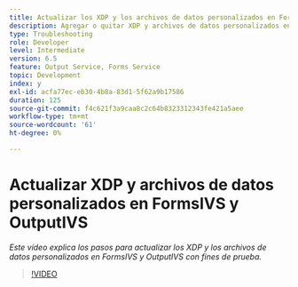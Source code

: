 ```yaml
---
title: Actualizar los XDP y los archivos de datos personalizados en FormsIVS y OutputIVS para realizar pruebas
description: Agregar o quitar XDP y archivos de datos personalizados en FormsIVS y OutputIVS
type: Troubleshooting
role: Developer
level: Intermediate
version: 6.5
feature: Output Service, Forms Service
topic: Development
index: y
exl-id: acfa77ec-eb30-4b8a-83d1-5f62a9b17586
duration: 125
source-git-commit: f4c621f3a9caa8c2c64b8323312343fe421a5aee
workflow-type: tm+mt
source-wordcount: '61'
ht-degree: 0%

---
```


# Actualizar XDP y archivos de datos personalizados en FormsIVS y OutputIVS

*Este vídeo explica los pasos para actualizar los XDP y los archivos de datos personalizados en FormsIVS y OutputIVS con fines de prueba.*

>[!VIDEO](https://video.tv.adobe.com/v/335513?quality=12&learn=on)
